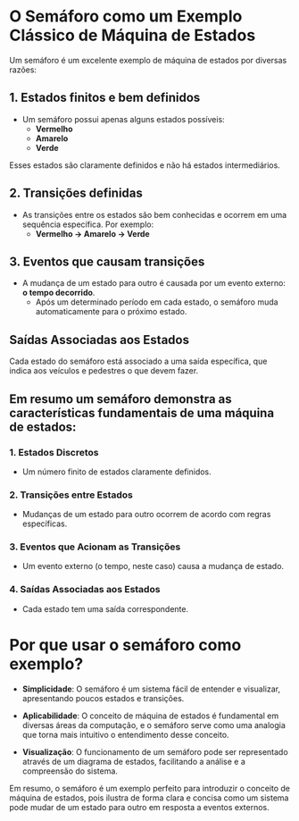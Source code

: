 # O Semáforo como um Exemplo Clássico de Máquina de Estados

Um semáforo é um excelente exemplo de máquina de estados por diversas razões:

## 1. Estados finitos e bem definidos
- Um semáforo possui apenas alguns estados possíveis:
  - **Vermelho**
  - **Amarelo**
  - **Verde**
  
Esses estados são claramente definidos e não há estados intermediários.

## 2. Transições definidas
- As transições entre os estados são bem conhecidas e ocorrem em uma sequência específica. Por exemplo:
  - **Vermelho → Amarelo → Verde**

## 3. Eventos que causam transições
- A mudança de um estado para outro é causada por um evento externo: **o tempo decorrido**.
  - Após um determinado período em cada estado, o semáforo muda automaticamente para o próximo estado.

## Saídas Associadas aos Estados
Cada estado do semáforo está associado a uma saída específica, que indica aos veículos e pedestres o que devem fazer.

## Em resumo um semáforo demonstra as características fundamentais de uma máquina de estados:

### 1. Estados Discretos
- Um número finito de estados claramente definidos.

### 2. Transições entre Estados
- Mudanças de um estado para outro ocorrem de acordo com regras específicas.

### 3. Eventos que Acionam as Transições
- Um evento externo (o tempo, neste caso) causa a mudança de estado.

### 4. Saídas Associadas aos Estados
- Cada estado tem uma saída correspondente.
  
# Por que usar o semáforo como exemplo?

- **Simplicidade**: O semáforo é um sistema fácil de entender e visualizar, apresentando poucos estados e transições.
  
- **Aplicabilidade**: O conceito de máquina de estados é fundamental em diversas áreas da computação, e o semáforo serve como uma analogia que torna mais intuitivo o entendimento desse conceito.

- **Visualização**: O funcionamento de um semáforo pode ser representado através de um diagrama de estados, facilitando a análise e a compreensão do sistema.

Em resumo, o semáforo é um exemplo perfeito para introduzir o conceito de máquina de estados, pois ilustra de forma clara e concisa como um sistema pode mudar de um estado para outro em resposta a eventos externos.
